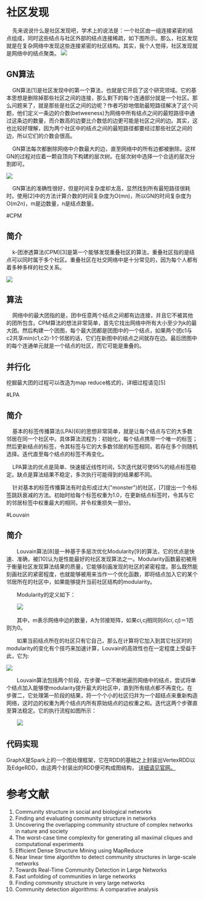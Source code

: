 # 社区发现
&#160;&#160;&#160;&#160;先来说说什么是社区发现吧，学术上的说法是：一个社区由一组连接紧密的结点组成，同时这些结点与社区外部的结点连接稀疏，如下图所示。那么，社区发现就是在复杂网络中发现这些连接紧密的社区结构。其实，我个人觉得，社区发现就是网络中的结点聚类。
![](http://7xnfbc.com1.z0.glb.clouddn.com/GN_1.png)

## GN算法

&#160;&#160;&#160;&#160;GN算法[1]是社区发现中的第一个算法，也就是它开启了这个研究领域。它的基本思想是删除掉那些社区之间的连接，那么剩下的每个连通部分就是一个社区。那么问题来了，就是那些是社区之间的边呢？作者巧妙地借助最短路径解决了这个问题，他们定义一条边的介数(betweeness)为网络中所有结点之间的最短路径中通过这条边的数量，而介数高的边要比介数低的边更可能是社区之间的边。其实，这也比较好理解，因为两个社区中的结点之间的最短路径都要经过那些社区之间的边，所以它们的介数会很高。

&#160;&#160;&#160;&#160;GN算法每次都删除网络中介数最大的边，直至网络中的所有边都被删除。这样GN的过程对应着一颗自顶向下构建的层次树。在层次树中选择一个合适的层次分割即可。

![](http://7xnfbc.com1.z0.glb.clouddn.com/GN_2.png)

&#160;&#160;&#160;&#160;GN算法的准确性很好，但是时间复杂度却太高，显然找到所有最短路径很耗时。使用[2]中的方法计算介数的时间复杂度为O(mn)，所以GN的时间复杂度为O(m2n)，m是边数量，n是结点数量。


#CPM
## 简介
&#160;&#160;&#160;&#160;k-团渗透算法(CPM)[3]是第一个能够发现重叠社区的算法，重叠社区指的是结点可以同时属于多个社区。重叠社区在社交网络中是十分常见的，因为每个人都有着多种多样的社交关系。

![](http://7xnfbc.com1.z0.glb.clouddn.com/CPM_1.png)

## 算法
&#160;&#160;&#160;&#160;网络中的最大团指的是，团中任意两个结点之间都有边连接，并且它不被其他的团所包含。CPM算法的想法非常简单，首先它找出网络中所有大小至少为k的最大团。然后构建一个团图，每个最大团都是团图中的一个结点，如果两个团c1与c2共享min(c1,c2)-1个邻居的话，它们在新图中的结点之间就存在边。最后团图中的每个连通单元就是一个结点的社区，而它可能是重叠的。

## 并行化
挖掘最大团的过程可以改造为map reduce格式的，详细过程请见[5]


#LPA
## 简介
&#160;&#160;&#160;&#160;基本的标签传播算法(LPA)[6]的思想非常简单，就是让每个结点与它的大多数邻居在同一个社区中。具体算法流程为：初始化，每个结点携带一个唯一的标签；然后更新结点的标签，令其标签与它的大多数邻居的标签相同，若存在多个则随机选择。迭代直至每个结点的标签不再变化。

&#160;&#160;&#160;&#160;LPA算法的优点是简单、快速接近线性时间，5次迭代就可使95%的结点标签稳定。缺点是算法结果不稳定，多次执行可能得到的结果都不同。

&#160;&#160;&#160;&#160;针对基本的标签传播算法有时会形成过大("monster")的社区，[7]提出一个令标签跳跃衰减的方法。初始时给每个标签权重为1.0，在更新结点标签时，令其与它的邻居标签中权重最大的相同，并令权重损失一部分。

#Louvain
## 简介
&#160; &#160; &#160; &#160;Louvain算法[8]是一种基于多层次优化Modularity[9]的算法，它的优点是快速、准确，被[10]认为是性能最好的社区发现算法之一。Modularity函数最初被用于衡量社区发现算法结果的质量，它能够刻画发现的社区的紧密程度。那么既然能刻画社区的紧密程度，也就能够被用来当作一个优化函数，即将结点加入它的某个邻居所在的社区中，如果能够提升当前社区结构的modularity。</br>

&#160; &#160; &#160; &#160;Modularity的定义如下：
&#160; &#160; &#160; &#160;![](http://7xnfbc.com1.z0.glb.clouddn.com/Louvain_1.png)

&#160; &#160; &#160; &#160;其中，m表示网络中边的数量，A为邻接矩阵，如果ci,cj相同则$\delta(ci,cj)$＝1否则为0。</br>

&#160; &#160; &#160; &#160;如果当前结点所在的社区只有它自己，那么在计算将它加入到其它社区时的modularity的变化有个技巧来加速计算，Louvain的高效性也在一定程度上受益于此，它为:
  ![](http://7xnfbc.com1.z0.glb.clouddn.com/Louvain_2.png)</br>

&#160; &#160; &#160; &#160;Louvain算法包括两个阶段，在步骤一它不断地遍历网络中的结点，尝试将单个结点加入能够使modularity提升最大的社区中，直到所有结点都不再变化。在步骤二，它处理第一阶段的结果，将一个个小的社区归并为一个超结点来重新构造网络，这时边的权重为两个结点内所有原始结点的边权重之和。迭代这两个步骤直至算法稳定。它的执行流程如图所示：
&#160; &#160; &#160; &#160;![](http://7xnfbc.com1.z0.glb.clouddn.com/Louvain_3.png)</br>

## 代码实现
GraphX是Spark上的一个图处理框架，它在RDD的基础之上封装出VertexRDD以及EdgeRDD，由这两个封装出的RDD便可构成图结构， [详细请见官网。](https://spark.apache.org/docs/latest/graphx-programming-guide.html)


# 参考文献
1. Community structure in social and biological networks
2. Finding and evaluating community structure in networks
3. Uncovering the overlapping community structure of complex networks in nature and society
4. The worst-case time complexity for generating all maximal cliques and computational experiments
5. Efficient Dense Structure Mining using MapReduce
6. Near linear time algorithm to detect community structures in large-scale networks
7. Towards Real-Time Community Detection in Large Networks
8. Fast unfolding of communities in large networks
9. Finding community structure in very large networks
10. Community detection algorithms: A comparative analysis


